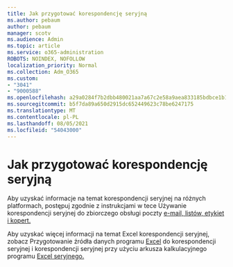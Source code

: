 ```yaml
---
title: Jak przygotować korespondencję seryjną
ms.author: pebaum
author: pebaum
manager: scotv
ms.audience: Admin
ms.topic: article
ms.service: o365-administration
ROBOTS: NOINDEX, NOFOLLOW
localization_priority: Normal
ms.collection: Adm_O365
ms.custom:
- "3041"
- "9000588"
ms.openlocfilehash: a29a0284f7b2dbb480021aa7a67c2e58a9aea833185bdbce1b1c1c05e554f222
ms.sourcegitcommit: b5f7da89a650d2915dc652449623c78be6247175
ms.translationtype: MT
ms.contentlocale: pl-PL
ms.lasthandoff: 08/05/2021
ms.locfileid: "54043000"
---
```

# <a name="how-to-prepare-a-mail-merge"></a>Jak przygotować korespondencję seryjną

Aby uzyskać informacje na temat korespondencji seryjnej na różnych platformach, postępuj zgodnie z instrukcjami w tece Używanie korespondencji seryjnej do zbiorczego obsługi poczty [e-mail, listów, etykiet i kopert.](https://support.office.com/article/use-mail-merge-for-bulk-email-letters-labels-and-envelopes-f488ed5b-b849-4c11-9cff-932c49474705)
 
Aby uzyskać więcej informacji na temat Excel korespondencji seryjnej, zobacz Przygotowanie źródła danych programu [Excel](https://support.office.com/article/prepare-your-excel-data-source-for-a-word-mail-merge-2d802b6b-a3a3-43e5-bb76-2cac7c68673e) do korespondencji seryjnej i korespondencji seryjnej przy użyciu arkusza kalkulacyjnego programu [Excel seryjnego.](https://support.office.com/article/Mail-merge-using-an-Excel-spreadsheet-858c7d7f-5cc0-4ba1-9a7b-0a948fa3d7d3)
 